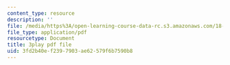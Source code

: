 ```yaml
---
content_type: resource
description: ''
file: /media/https%3A/open-learning-course-data-rc.s3.amazonaws.com/18-05-introduction-to-probability-and-statistics-spring-2014/3fd2b40ef2397903ae62579f6b7590b8_7KOwsepQcXI.pdf
file_type: application/pdf
resourcetype: Document
title: 3play pdf file
uid: 3fd2b40e-f239-7903-ae62-579f6b7590b8
---
```

